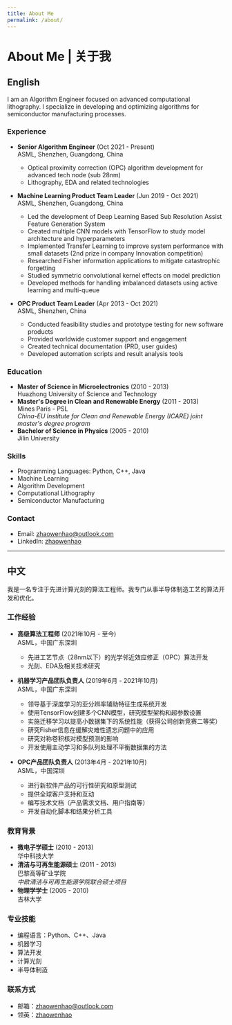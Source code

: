```yaml
---
title: About Me
permalink: /about/
---
```


# About Me | 关于我

## English

I am an Algorithm Engineer focused on advanced computational lithography. I specialize in developing and optimizing algorithms for semiconductor manufacturing processes.

### Experience
- **Senior Algorithm Engineer** (Oct 2021 - Present)  
  ASML, Shenzhen, Guangdong, China
  - Optical proximity correction (OPC) algorithm development for advanced tech node (sub 28nm)
  - Lithography, EDA and related technologies

- **Machine Learning Product Team Leader** (Jun 2019 - Oct 2021)  
  ASML, Shenzhen, Guangdong, China
  - Led the development of Deep Learning Based Sub Resolution Assist Feature Generation System
  - Created multiple CNN models with TensorFlow to study model architecture and hyperparameters
  - Implemented Transfer Learning to improve system performance with small datasets (2nd prize in company Innovation competition)
  - Researched Fisher information applications to mitigate catastrophic forgetting
  - Studied symmetric convolutional kernel effects on model prediction
  - Developed methods for handling imbalanced datasets using active learning and multi-queue

- **OPC Product Team Leader** (Apr 2013 - Oct 2021)  
  ASML, Shenzhen, China
  - Conducted feasibility studies and prototype testing for new software products
  - Provided worldwide customer support and engagement
  - Created technical documentation (PRD, user guides)
  - Developed automation scripts and result analysis tools

### Education
- **Master of Science in Microelectronics** (2010 - 2013)  
  Huazhong University of Science and Technology
- **Master's Degree in Clean and Renewable Energy** (2011 - 2013)  
  Mines Paris - PSL  
  *China-EU Institute for Clean and Renewable Energy (ICARE) joint master's degree program*
- **Bachelor of Science in Physics** (2005 - 2010)  
  Jilin University

### Skills
- Programming Languages: Python, C++, Java
- Machine Learning
- Algorithm Development
- Computational Lithography
- Semiconductor Manufacturing

### Contact
- Email: [zhaowenhao@outlook.com](mailto:zhaowenhao@outlook.com)
- LinkedIn: [zhaowenhao](https://www.linkedin.com/in/zhaowenhao/)

---

## 中文

我是一名专注于先进计算光刻的算法工程师。我专门从事半导体制造工艺的算法开发和优化。

### 工作经验
- **高级算法工程师** (2021年10月 - 至今)  
  ASML，中国广东深圳
  - 先进工艺节点（28nm以下）的光学邻近效应修正（OPC）算法开发
  - 光刻、EDA及相关技术研究

- **机器学习产品团队负责人** (2019年6月 - 2021年10月)  
  ASML，中国广东深圳
  - 领导基于深度学习的亚分辨率辅助特征生成系统开发
  - 使用TensorFlow创建多个CNN模型，研究模型架构和超参数设置
  - 实施迁移学习以提高小数据集下的系统性能（获得公司创新竞赛二等奖）
  - 研究Fisher信息在缓解灾难性遗忘问题中的应用
  - 研究对称卷积核对模型预测的影响
  - 开发使用主动学习和多队列处理不平衡数据集的方法

- **OPC产品团队负责人** (2013年4月 - 2021年10月)  
  ASML，中国深圳
  - 进行新软件产品的可行性研究和原型测试
  - 提供全球客户支持和互动
  - 编写技术文档（产品需求文档、用户指南等）
  - 开发自动化脚本和结果分析工具

### 教育背景
- **微电子学硕士** (2010 - 2013)  
  华中科技大学
- **清洁与可再生能源硕士** (2011 - 2013)  
  巴黎高等矿业学院  
  *中欧清洁与可再生能源学院联合硕士项目*
- **物理学学士** (2005 - 2010)  
  吉林大学

### 专业技能
- 编程语言：Python、C++、Java
- 机器学习
- 算法开发
- 计算光刻
- 半导体制造

### 联系方式
- 邮箱：[zhaowenhao@outlook.com](mailto:zhaowenhao@outlook.com)
- 领英：[zhaowenhao](https://www.linkedin.com/in/zhaowenhao/) 